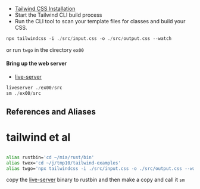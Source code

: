 
- [Tailwind CSS Installation](https://tailwindcss.com/docs/installation)
- Start the Tailwind CLI build process
- Run the CLI tool to scan your template files for classes and build your CSS.

```rust
npx tailwindcss -i ./src/input.css -o ./src/output.css --watch
```

or run `twgo` in the directory `ex00`

#### Bring up the web server

- [live-server](https://github.com/stormasm/live-server)

```rust
liveserver ./ex00/src
sm ./ex00/src
```

## References and Aliases

##
#   tailwind et al
##

```sh
alias rustbin='cd ~/mia/rust/bin'
alias twex='cd ~/j/tmp10/tailwind-examples'
alias twgo='npx tailwindcss -i ./src/input.css -o ./src/output.css --watch'
```

copy the [live-server](https://github.com/stormasm/live-server) binary to rustbin and then make a copy and call it `sm`

